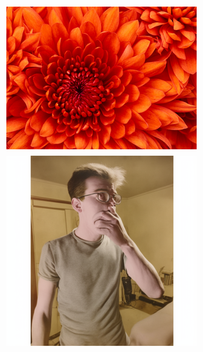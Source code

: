

![Chrysanthemum](/static/imgs/dudava/d621434f-e418-11ed-86fc-3c970e638a14.jpg)

![00039-386725860](/static/imgs/dudava/e169eabb-e418-11ed-9e34-3c970e638a14.png)